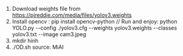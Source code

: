
1. Download weights file from https://pjreddie.com/media/files/yolov3.weights
2. Install opencv : pip install opencv-python
// Run and enjoy: python YOLO.py --config ./yolov3.cfg --weights yolov3.weights --classes yolov3.txt --image cam3.jpeg
3. mkdir hinh
4. ./OD.sh
source: MiAI
